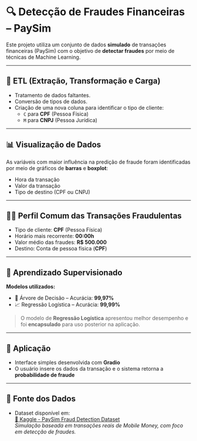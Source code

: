 # 🔍 Detecção de Fraudes Financeiras – PaySim

Este projeto utiliza um conjunto de dados **simulado** de transações financeiras (PaySim) com o objetivo de **detectar fraudes** por meio de técnicas de Machine Learning.

---

## 🧪 ETL (Extração, Transformação e Carga)

- Tratamento de dados faltantes.
- Conversão de tipos de dados.
- Criação de uma nova coluna para identificar o tipo de cliente:
  - `C` para **CPF** (Pessoa Física)
  - `M` para **CNPJ** (Pessoa Jurídica)

---

## 📊 Visualização de Dados

As variáveis com maior influência na predição de fraude foram identificadas por meio de gráficos de **barras** e **boxplot**:

- Hora da transação
- Valor da transação
- Tipo de destino (CPF ou CNPJ)

---

## 🕵️‍♂️ Perfil Comum das Transações Fraudulentas

- Tipo de cliente: **CPF** (Pessoa Física)
- Horário mais recorrente: **00:00h**
- Valor médio das fraudes: **R$ 500.000**
- Destino: Conta de pessoa física (**CPF**)

---

## 🤖 Aprendizado Supervisionado

**Modelos utilizados:**

- 🌳 Árvore de Decisão – Acurácia: **99,97%**
- 📈 Regressão Logística – Acurácia: **99,99%**

> O modelo de **Regressão Logística** apresentou melhor desempenho e foi **encapsulado** para uso posterior na aplicação.

---

## 🚀 Aplicação

- Interface simples desenvolvida com **Gradio**
- O usuário insere os dados da transação e o sistema retorna a **probabilidade de fraude**

---

## 📂 Fonte dos Dados

- Dataset disponível em:  
  [🔗 Kaggle - PaySim Fraud Detection Dataset](https://www.kaggle.com/datasets/ealaxi/paysim1/data)  
  *Simulação baseada em transações reais de Mobile Money, com foco em detecção de fraudes.*

